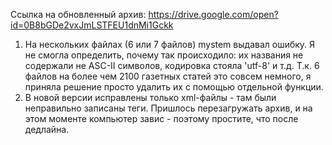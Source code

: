 Ссылка на обновленный архив:
https://drive.google.com/open?id=0B8bGDe2vxJmLSTFEU1dnMi1Gckk

1) На нескольких файлах (6 или 7 файлов) mystem выдавал ошибку. Я не смогла определить, почему так происходило: их названия не содержали не ASC-II символов, кодировка стояла 'utf-8' и т.д. Т.к. 6 файлов на более чем 2100 газетных статей это совсем немного, я приняла решение просто удалить их с помощью отдельной функции.
2) В новой версии исправлены только xml-файлы - там были неправильно записаны теги. Пришлось перезагружать архив, и на этом моменте компьютер завис - поэтому простите, что после дедлайна.
